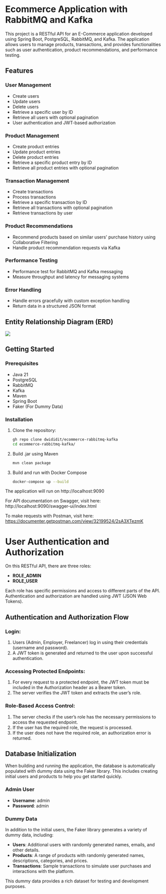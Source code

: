 # Ecommerce Application with RabbitMQ and Kafka

This project is a RESTful API for an E-Commerce application developed using Spring Boot, PostgreSQL, RabbitMQ, and Kafka. The application allows users to manage products, transactions, and provides functionalities such as user authentication, product recommendations, and performance testing.

## Features

### User Management
- Create users
- Update users
- Delete users
- Retrieve a specific user by ID
- Retrieve all users with optional pagination
- User authentication and JWT-based authorization

### Product Management
- Create product entries
- Update product entries
- Delete product entries
- Retrieve a specific product entry by ID
- Retrieve all product entries with optional pagination

### Transaction Management
- Create transactions
- Process transactions
- Retrieve a specific transaction by ID
- Retrieve all transactions with optional pagination
- Retrieve transactions by user

### Product Recommendations
- Recommend products based on similar users' purchase history using Collaborative Filtering
- Handle product recommendation requests via Kafka

### Performance Testing
- Performance test for RabbitMQ and Kafka messaging
- Measure throughput and latency for messaging systems

### Error Handling
- Handle errors gracefully with custom exception handling
- Return data in a structured JSON format

## Entity Relationship Diagram (ERD)

![](https://dwidi.com/wp-content/uploads/2024/06/ERD-Ecommerce-RabbitMQ-Kafka.png)

## Getting Started

### Prerequisites

- Java 21
- PostgreSQL
- RabbitMQ
- Kafka
- Maven
- Spring Boot
- Faker (For Dummy Data)

### Installation

1. Clone the repository:
   ```bash
   gh repo clone dwididit/ecommerce-rabbitmq-kafka
   cd ecommerce-rabbitmq-kafka/
   ```
   
2. Build .jar using Maven
   ```bash
   mvn clean package
   ```
   
3. Build and run with Docker Compose
   ```bash
   docker-compose up --build
   ```

The application will run on http://localhost:9090

For API documentation on Swagger, visit here: http://localhost:9090/swagger-ui/index.html

To make requests with Postman, visit here: https://documenter.getpostman.com/view/32199524/2sA3XTezmK


# User Authentication and Authorization

On this RESTful API, there are three roles:

- **ROLE_ADMIN**
- **ROLE_USER**

Each role has specific permissions and access to different parts of the API. Authentication and authorization are handled using JWT (JSON Web Tokens).

## Authentication and Authorization Flow

### Login:
1. Users (Admin, Employer, Freelancer) log in using their credentials (username and password).
2. A JWT token is generated and returned to the user upon successful authentication.

### Accessing Protected Endpoints:
1. For every request to a protected endpoint, the JWT token must be included in the Authorization header as a Bearer token.
2. The server verifies the JWT token and extracts the user’s role.

### Role-Based Access Control:
1. The server checks if the user’s role has the necessary permissions to access the requested endpoint.
2. If the user has the required role, the request is processed.
3. If the user does not have the required role, an authorization error is returned.

## Database Initialization

When building and running the application, the database is automatically populated with dummy data using the Faker library. This includes creating initial users and products to help you get started quickly.

### Admin User
- **Username**: admin
- **Password**: admin

### Dummy Data
In addition to the initial users, the Faker library generates a variety of dummy data, including:

- **Users**: Additional users with randomly generated names, emails, and other details.
- **Products**: A range of products with randomly generated names, descriptions, categories, and prices.
- **Transactions**: Sample transactions to simulate user purchases and interactions with the platform.

This dummy data provides a rich dataset for testing and development purposes.

